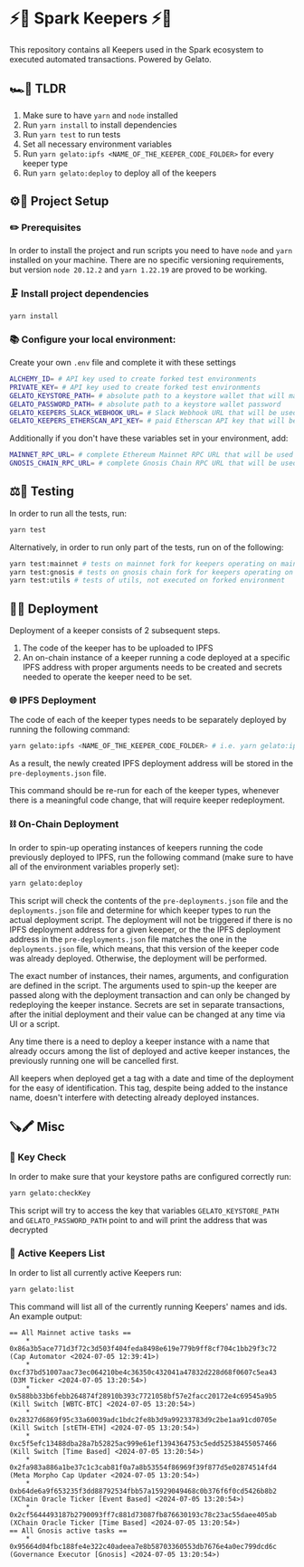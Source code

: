 #  ⚡️🦾 Spark Keepers ⚡️🦾

This repository contains all Keepers used in the Spark ecosystem to executed automated transactions. Powered by Gelato.

## 🏎️😤 TLDR
1. Make sure to have `yarn` and `node` installed
2. Run `yarn install` to install dependencies
3. Run `yarn test` to run tests
4. Set all necessary environment variables
5. Run `yarn gelato:ipfs <NAME_OF_THE_KEEPER_CODE_FOLDER>` for every keeper type
6. Run `yarn gelato:deploy` to deploy all of the keepers

## ⚙️🧰 Project Setup

### ✏️ Prerequisites
In order to install the project and run scripts you need to have `node` and `yarn` installed on your machine.
There are no specific versioning requirements, but version `node 20.12.2` and `yarn 1.22.19` are proved to be working.

### 🗜️ Install project dependencies

```
yarn install
```

### 📚 Configure your local environment:

Create your own `.env` file and complete it with these settings

```bash
ALCHEMY_ID= # API key used to create forked test environments
PRIVATE_KEY= # API key used to create forked test environments
GELATO_KEYSTORE_PATH= # absolute path to a keystore wallet that will manage your deployments
GELATO_PASSWORD_PATH= # absolute path to a keystore wallet password
GELATO_KEEPERS_SLACK_WEBHOOK_URL= # Slack Webhook URL that will be used by the keepers to send notifications
GELATO_KEEPERS_ETHERSCAN_API_KEY= # paid Etherscan API key that will be used by the keepers to query historical gas prices
```
Additionally if you don't have these variables set in your environment, add:
```bash
MAINNET_RPC_URL= # complete Ethereum Mainnet RPC URL that will be used for keeper deployments
GNOSIS_CHAIN_RPC_URL= # complete Gnosis Chain RPC URL that will be used for keeper deployments
```

## ⚖️👀 Testing
In order to run all the tests, run:
```bash
yarn test
```
Alternatively, in order to run only part of the tests, run on of the following:
```bash
yarn test:mainnet # tests on mainnet fork for keepers operating on mainnet
yarn test:gnosis # tests on gnosis chain fork for keepers operating on gnosis chain
yarn test:utils # tests of utils, not executed on forked environment
```

## 🚢🚀 Deployment

Deployment of a keeper consists of 2 subsequent steps.
1. The code of the keeper has to be uploaded to IPFS
2. An on-chain instance of a keeper running a code deployed at a specific IPFS address with proper arguments needs to be created and secrets needed to operate the keeper need to be set.

### 🌐 IPFS Deployment
The code of each of the keeper types needs to be separately deployed by running the following command:
```bash
yarn gelato:ipfs <NAME_OF_THE_KEEPER_CODE_FOLDER> # i.e. yarn gelato:ipfs governance-executor
```
As a result, the newly created IPFS deployment address will be stored in the `pre-deployments.json` file.

This command should be re-run for each of the keeper types, whenever there is a meaningful code change, that will require keeper redeployment.

### ⛓️ On-Chain Deployment
In order to spin-up operating instances of keepers running the code previously deployed to IPFS, run the following command (make sure to have all of the environment variables properly set):
```bash
yarn gelato:deploy
```
This script will check the contents of the `pre-deployments.json` file and the `deployments.json` file and determine for which keeper types to run the actual deployment script. The deployment will not be triggered if there is no IPFS deployment address for a given keeper, or the the IPFS deployment address in the `pre-deployments.json` file matches the one in the `deployments.json` file, which means, that this version of the keeper code was already deployed. Otherwise, the deployment will be performed.

The exact number of instances, their names, arguments, and configuration are defined in the script. The arguments used to spin-up the keeper are passed along with the deployment transaction and can only be changed by redeploying the keeper instance. Secrets are set in separate transactions, after the initial deployment and their value can be changed at any time via UI or a script.

Any time there is a need to deploy a keeper instance with a name that already occurs among the list of deployed and active keeper instances, the previously running one will be cancelled first.

All keepers when deployed get a tag with a date and time of the deployment for the easy of identification. This tag, despite being added to the instance name, doesn't interfere with detecting already deployed instances.
## 🪚🖍️ Misc

### 🔑 Key Check
In order to make sure that your keystore paths are configured correctly run:
```bash
yarn gelato:checkKey
```
This script will try to access the key that variables `GELATO_KEYSTORE_PATH` and `GELATO_PASSWORD_PATH` point to and will print the address that was decrypted

### 📜 Active Keepers List
In order to list all currently active Keepers run:
```bash
yarn gelato:list
```
This command will list all of the currently running Keepers' names and ids.
An example output:
```
== All Mainnet active tasks ==
    * 0x86a3b5ace771d3f72c3d503f404feda8498e619e779b9ff8cf704c1bb29f3c72 (Cap Automator <2024-07-05 12:39:41>)
    * 0xcf37bd51007aac73ec064210be4c36350c432041a47832d228d68f0607c5ea43 (D3M Ticker <2024-07-05 13:20:54>)
    * 0x588bb33b6febb264874f28910b393c7721058bf57e2facc20172e4c69545a9b5 (Kill Switch [WBTC-BTC] <2024-07-05 13:20:54>)
    * 0x28327d6869f95c33a60039adc1bdc2fe8b3d9a99233783d9c2be1aa91cd0705e (Kill Switch [stETH-ETH] <2024-07-05 13:20:54>)
    * 0xc5f5efc13488dba28a7b52825ac999e61ef1394364753c5edd52538455057466 (Kill Switch [Time Based] <2024-07-05 13:20:54>)
    * 0x2fa983a886a1be37c1c3cab81f0a7a8b53554f86969f39f877d5e02874514fd4 (Meta Morpho Cap Updater <2024-07-05 13:20:54>)
    * 0xb64de6a9f653235f3dd88792534fbb57a15929049468c0b376f6f0cd5426b8b2 (XChain Oracle Ticker [Event Based] <2024-07-05 13:20:54>)
    * 0x2cf5644493187b2790093ff7c881d73087fb876630193c78c23ac55daee405ab (XChain Oracle Ticker [Time Based] <2024-07-05 13:20:54>)
== All Gnosis active tasks ==
    * 0x95664d04fbc188fe4e322c40adeea7e8b58703360553db7676e4a0ec799dcd6c (Governance Executor [Gnosis] <2024-07-05 13:20:54>)
```
